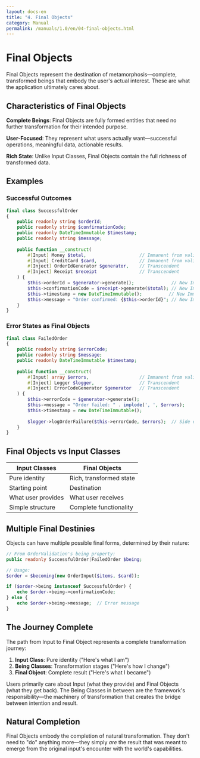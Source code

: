 ```yaml
---
layout: docs-en
title: "4. Final Objects"
category: Manual
permalink: /manuals/1.0/en/04-final-objects.html
---
```


# Final Objects

Final Objects represent the destination of metamorphosis—complete, transformed beings that embody the user's actual interest. These are what the application ultimately cares about.

## Characteristics of Final Objects

**Complete Beings**: Final Objects are fully formed entities that need no further transformation for their intended purpose.

**User-Focused**: They represent what users actually want—successful operations, meaningful data, actionable results.

**Rich State**: Unlike Input Classes, Final Objects contain the full richness of transformed data.

## Examples

### Successful Outcomes
```php
final class SuccessfulOrder
{
    public readonly string $orderId;
    public readonly string $confirmationCode;
    public readonly DateTimeImmutable $timestamp;
    public readonly string $message;
    
    public function __construct(
        #[Input] Money $total,                    // Immanent from validation
        #[Input] CreditCard $card,                // Immanent from validation
        #[Inject] OrderIdGenerator $generator,    // Transcendent
        #[Inject] Receipt $receipt                // Transcendent
    ) {
        $this->orderId = $generator->generate();              // New Immanent
        $this->confirmationCode = $receipt->generate($total); // New Immanent
        $this->timestamp = new DateTimeImmutable();          // New Immanent
        $this->message = "Order confirmed: {$this->orderId}"; // New Immanent
    }
}
```

### Error States as Final Objects
```php
final class FailedOrder
{
    public readonly string $errorCode;
    public readonly string $message;
    public readonly DateTimeImmutable $timestamp;
    
    public function __construct(
        #[Input] array $errors,                   // Immanent from validation
        #[Inject] Logger $logger,                 // Transcendent
        #[Inject] ErrorCodeGenerator $generator   // Transcendent
    ) {
        $this->errorCode = $generator->generate();
        $this->message = "Order failed: " . implode(', ', $errors);
        $this->timestamp = new DateTimeImmutable();
        
        $logger->logOrderFailure($this->errorCode, $errors);  // Side effect
    }
}
```

## Final Objects vs Input Classes

| Input Classes | Final Objects |
|---------------|---------------|
| Pure identity | Rich, transformed state |
| Starting point | Destination |
| What user provides | What user receives |
| Simple structure | Complete functionality |

## Multiple Final Destinies

Objects can have multiple possible final forms, determined by their nature:

```php
// From OrderValidation's being property:
public readonly SuccessfulOrder|FailedOrder $being;

// Usage:
$order = $becoming(new OrderInput($items, $card));

if ($order->being instanceof SuccessfulOrder) {
    echo $order->being->confirmationCode;
} else {
    echo $order->being->message;  // Error message
}
```

## The Journey Complete

The path from Input to Final Object represents a complete transformation journey:

1. **Input Class**: Pure identity ("Here's what I am")
2. **Being Classes**: Transformation stages ("Here's how I change")  
3. **Final Object**: Complete result ("Here's what I became")

Users primarily care about Input (what they provide) and Final Objects (what they get back). The Being Classes in between are the framework's responsibility—the machinery of transformation that creates the bridge between intention and result.

## Natural Completion

Final Objects embody the completion of natural transformation. They don't need to "do" anything more—they simply *are* the result that was meant to emerge from the original input's encounter with the world's capabilities.
